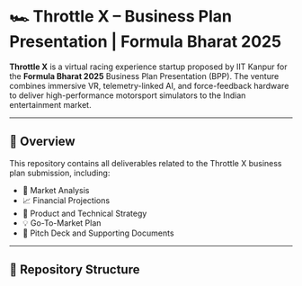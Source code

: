 # 🏎️ Throttle X – Business Plan Presentation | Formula Bharat 2025

**Throttle X** is a virtual racing experience startup proposed by IIT Kanpur for the **Formula Bharat 2025** Business Plan Presentation (BPP). The venture combines immersive VR, telemetry-linked AI, and force-feedback hardware to deliver high-performance motorsport simulators to the Indian entertainment market.

---

## 📌 Overview

This repository contains all deliverables related to the Throttle X business plan submission, including:

- 🎯 Market Analysis
- 📈 Financial Projections
- 🧠 Product and Technical Strategy
- 💡 Go-To-Market Plan
- 🧾 Pitch Deck and Supporting Documents

---

## 📂 Repository Structure

